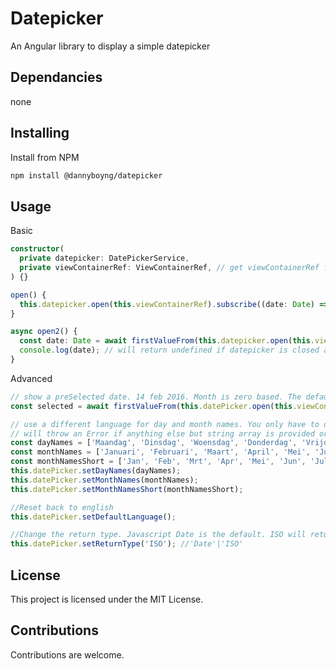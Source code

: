 # Datepicker

An Angular library to display a simple datepicker

## Dependancies

none

## Installing

Install from NPM

```bash
npm install @dannyboyng/datepicker
```

## Usage

Basic

```typescript
constructor(
  private datepicker: DatePickerService,
  private viewContainerRef: ViewContainerRef, // get viewContainerRef from Dependancy Injection
) {}

open() {
  this.datepicker.open(this.viewContainerRef).subscribe((date: Date) => console.log(date)); // no need to unsubscribe. It is done automatically
}

async open2() {
  const date: Date = await firstValueFrom(this.datepicker.open(this.viewContainerRef));
  console.log(date); // will return undefined if datepicker is closed and no date is selected
}
```

Advanced  

```typescript
// show a preSelected date. 14 feb 2016. Month is zero based. The default is to show the current date (today)
const selected = await firstValueFrom(this.datePicker.open(this.viewContainerRef, new Date(2016, 1, 14)));

// use a different language for day and month names. You only have to do this once.
// will throw an Error if anything else but string array is provided or if array size does not match.
const dayNames = ['Maandag', 'Dinsdag', 'Woensdag', 'Donderdag', 'Vrijdag', 'Zaterdag', 'Zondag'];
const monthNames = ['Januari', 'Februari', 'Maart', 'April', 'Mei', 'Juni', 'Juli', 'Augustus', 'September', 'Oktober', 'November', 'December'];
const monthNamesShort = ['Jan', 'Feb', 'Mrt', 'Apr', 'Mei', 'Jun', 'Jul', 'Aug', 'Sep', 'Okt', 'Nov', 'Dec'];
this.datePicker.setDayNames(dayNames);
this.datePicker.setMonthNames(monthNames);
this.datePicker.setMonthNamesShort(monthNamesShort);

//Reset back to english
this.datePicker.setDefaultLanguage();

//Change the return type. Javascript Date is the default. ISO will return yyyy-mm-dd. From version 14.0 onward, Date will return a UTC Date instead of just a Javascript Date.
this.datePicker.setReturnType('ISO'); //'Date'|'ISO'
```

## License

This project is licensed under the MIT License.

## Contributions

Contributions are welcome.
